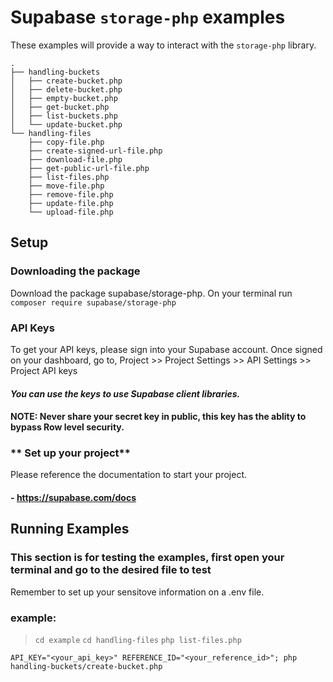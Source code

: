 # Supabase `storage-php` examples 

These examples will provide a way to interact with the `storage-php` library.

```
.
├── handling-buckets
│   ├── create-bucket.php
│   ├── delete-bucket.php
│   ├── empty-bucket.php
│   ├── get-bucket.php
│   ├── list-buckets.php
│   └── update-bucket.php
└── handling-files
    ├── copy-file.php
    ├── create-signed-url-file.php
    ├── download-file.php
    ├── get-public-url-file.php
    ├── list-files.php
    ├── move-file.php
    ├── remove-file.php
    ├── update-file.php
    └── upload-file.php
```

## Setup

### **Downloading the package**
Download the package supabase/storage-php. On your terminal run `composer require supabase/storage-php` 

### **API Keys**
To get your API keys, please sign into your Supabase account. 
Once signed on your dashboard, go to, Project >> Project Settings >> API Settings >> Project API keys
 #### *You can use the keys to use Supabase client libraries.*

####  **NOTE: Never share your secret key in public, this key has the ablity to bypass Row level security.**

### ** Set up your project**
Please reference the documentation to start your project.
#### -  https://supabase.com/docs 



## Running Examples

### This section is for testing the examples, first open your terminal and go to the desired file to test 

Remember to set up your sensitove information on a .env file. 

### example:
> `cd example`
> `cd handling-files`
> `php list-files.php`



```
API_KEY="<your_api_key>" REFERENCE_ID="<your_reference_id>"; php handling-buckets/create-bucket.php
```

